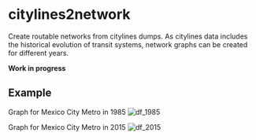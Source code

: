 # citylines2network
Create routable networks from citylines dumps. As citylines data includes the historical evolution of transit systems, network graphs can be created for different years.

**Work in progress**

## Example
Graph for Mexico City Metro in 1985
![df_1985](https://user-images.githubusercontent.com/6061036/69679995-ea9e9400-10a9-11ea-872d-8b80ab4d0c9a.png)


Graph for Mexico City Metro in 2015
![df_2015](https://user-images.githubusercontent.com/6061036/69680001-eecab180-10a9-11ea-8be7-d7ad06a31c55.png)

